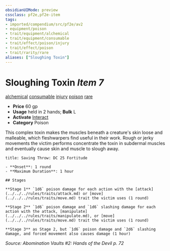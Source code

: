 ```yaml
---
obsidianUIMode: preview
cssclass: pf2e,pf2e-item
tags:
- imported/compendium/src/pf2e/av2
- equipment/poison
- trait/equipment/alchemical
- trait/equipment/consumable
- trait/effect/poison/injury
- trait/effect/poison
- trait/rarity/rare
aliases: ["Sloughing Toxin"]
---
```

# Sloughing Toxin *Item 7*  
[alchemical](alchemical.md)  [consumable](consumable.md)  [injury](injury.md)  [poison](rules/traits/poison.md)  [rare](rare.md)  

- **Price** 60 gp
- **Usage** held in 2 hands; **Bulk** L
- **Activate** [Interact](interact.md)
- **Category** Poison

This complex toxin makes the muscles beneath a creature's skin loose and malleable, which fleshwarpers find useful in their work. Rough or jerky movements the victim performs concentrate the toxin in subdermal muscles and eventually cause skin and muscle to slough away.

```ad-inline-affliction
title: Saving Throw: DC 25 Fortitude

- **Onset**: 1 round
- **Maximum Duration**: 1 hour

## Stages

**Stage 1** `1d6` poison damage for each action with the [attack](../../../rules/traits/attack.md) or [move](../../../rules/traits/move.md) trait the victim uses (1 round)

**Stage 2** `1d6` poison damage and `1d6` slashing damage for each action with the attack, [manipulate](../../../rules/traits/manipulate.md), or [move](../../../rules/traits/move.md) trait the victim uses (1 round)

**Stage 3** as Stage 2, but `1d6` poison damage and `2d6` slashing damage, and forced movement also causes damage (1 hour)
```

*Source: Abomination Vaults #2: Hands of the Devil p. 72*
